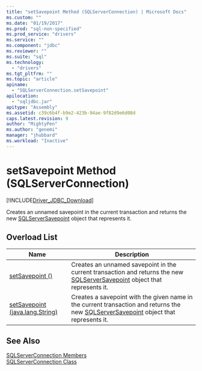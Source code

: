```yaml
---
title: "setSavepoint Method (SQLServerConnection) | Microsoft Docs"
ms.custom: ""
ms.date: "01/19/2017"
ms.prod: "sql-non-specified"
ms.prod_service: "drivers"
ms.service: ""
ms.component: "jdbc"
ms.reviewer: ""
ms.suite: "sql"
ms.technology: 
  - "drivers"
ms.tgt_pltfrm: ""
ms.topic: "article"
apiname: 
  - "SQLServerConnection.setSavepoint"
apilocation: 
  - "sqljdbc.jar"
apitype: "Assembly"
ms.assetid: c39c6b4f-b9e2-423b-94ae-9f82d9e6d08d
caps.latest.revision: 9
author: "MightyPen"
ms.author: "genemi"
manager: "jhubbard"
ms.workload: "Inactive"
---
```

# setSavepoint Method (SQLServerConnection)
[!INCLUDE[Driver_JDBC_Download](../../../includes/driver_jdbc_download.md)]

  Creates an unnamed savepoint in the current transaction and returns the new [SQLServerSavepoint](../../../connect/jdbc/reference/sqlserversavepoint-class.md) object that represents it.  
  
## Overload List  
  
|Name|Description|  
|----------|-----------------|  
|[setSavepoint ()](../../../connect/jdbc/reference/setsavepoint-method.md)|Creates an unnamed savepoint in the current transaction and returns the new [SQLServerSavepoint](../../../connect/jdbc/reference/sqlserversavepoint-class.md) object that represents it.|  
|[setSavepoint (java.lang.String)](../../../connect/jdbc/reference/setsavepoint-method-java-lang-string.md)|Creates a savepoint with the given name in the current transaction and returns the new [SQLServerSavepoint](../../../connect/jdbc/reference/sqlserversavepoint-class.md) object that represents it.|  
  
## See Also  
 [SQLServerConnection Members](../../../connect/jdbc/reference/sqlserverconnection-members.md)   
 [SQLServerConnection Class](../../../connect/jdbc/reference/sqlserverconnection-class.md)  
  
  
